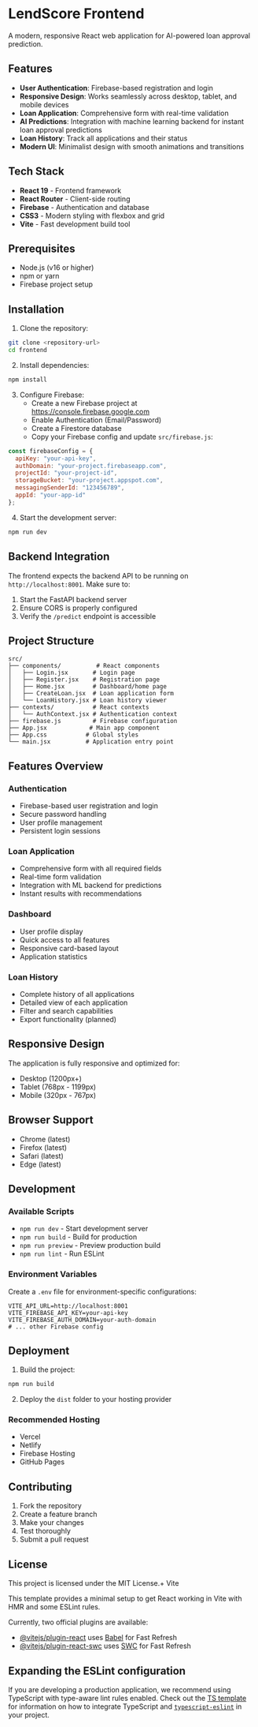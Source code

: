 # LendScore Frontend

A modern, responsive React web application for AI-powered loan approval prediction.

## Features

- **User Authentication**: Firebase-based registration and login
- **Responsive Design**: Works seamlessly across desktop, tablet, and mobile devices
- **Loan Application**: Comprehensive form with real-time validation
- **AI Predictions**: Integration with machine learning backend for instant loan approval predictions
- **Loan History**: Track all applications and their status
- **Modern UI**: Minimalist design with smooth animations and transitions

## Tech Stack

- **React 19** - Frontend framework
- **React Router** - Client-side routing
- **Firebase** - Authentication and database
- **CSS3** - Modern styling with flexbox and grid
- **Vite** - Fast development build tool

## Prerequisites

- Node.js (v16 or higher)
- npm or yarn
- Firebase project setup

## Installation

1. Clone the repository:
```bash
git clone <repository-url>
cd frontend
```

2. Install dependencies:
```bash
npm install
```

3. Configure Firebase:
   - Create a new Firebase project at https://console.firebase.google.com
   - Enable Authentication (Email/Password)
   - Create a Firestore database
   - Copy your Firebase config and update `src/firebase.js`:

```javascript
const firebaseConfig = {
  apiKey: "your-api-key",
  authDomain: "your-project.firebaseapp.com",
  projectId: "your-project-id",
  storageBucket: "your-project.appspot.com",
  messagingSenderId: "123456789",
  appId: "your-app-id"
};
```

4. Start the development server:
```bash
npm run dev
```

## Backend Integration

The frontend expects the backend API to be running on `http://localhost:8001`. Make sure to:

1. Start the FastAPI backend server
2. Ensure CORS is properly configured
3. Verify the `/predict` endpoint is accessible

## Project Structure

```
src/
├── components/          # React components
│   ├── Login.jsx       # Login page
│   ├── Register.jsx    # Registration page
│   ├── Home.jsx        # Dashboard/home page
│   ├── CreateLoan.jsx  # Loan application form
│   └── LoanHistory.jsx # Loan history viewer
├── contexts/           # React contexts
│   └── AuthContext.jsx # Authentication context
├── firebase.js         # Firebase configuration
├── App.jsx            # Main app component
├── App.css           # Global styles
└── main.jsx          # Application entry point
```

## Features Overview

### Authentication
- Firebase-based user registration and login
- Secure password handling
- User profile management
- Persistent login sessions

### Loan Application
- Comprehensive form with all required fields
- Real-time form validation
- Integration with ML backend for predictions
- Instant results with recommendations

### Dashboard
- User profile display
- Quick access to all features
- Responsive card-based layout
- Application statistics

### Loan History
- Complete history of all applications
- Detailed view of each application
- Filter and search capabilities
- Export functionality (planned)

## Responsive Design

The application is fully responsive and optimized for:
- Desktop (1200px+)
- Tablet (768px - 1199px)
- Mobile (320px - 767px)

## Browser Support

- Chrome (latest)
- Firefox (latest)
- Safari (latest)
- Edge (latest)

## Development

### Available Scripts

- `npm run dev` - Start development server
- `npm run build` - Build for production
- `npm run preview` - Preview production build
- `npm run lint` - Run ESLint

### Environment Variables

Create a `.env` file for environment-specific configurations:

```
VITE_API_URL=http://localhost:8001
VITE_FIREBASE_API_KEY=your-api-key
VITE_FIREBASE_AUTH_DOMAIN=your-auth-domain
# ... other Firebase config
```

## Deployment

1. Build the project:
```bash
npm run build
```

2. Deploy the `dist` folder to your hosting provider

### Recommended Hosting
- Vercel
- Netlify
- Firebase Hosting
- GitHub Pages

## Contributing

1. Fork the repository
2. Create a feature branch
3. Make your changes
4. Test thoroughly
5. Submit a pull request

## License

This project is licensed under the MIT License.+ Vite

This template provides a minimal setup to get React working in Vite with HMR and some ESLint rules.

Currently, two official plugins are available:

- [@vitejs/plugin-react](https://github.com/vitejs/vite-plugin-react/blob/main/packages/plugin-react) uses [Babel](https://babeljs.io/) for Fast Refresh
- [@vitejs/plugin-react-swc](https://github.com/vitejs/vite-plugin-react/blob/main/packages/plugin-react-swc) uses [SWC](https://swc.rs/) for Fast Refresh

## Expanding the ESLint configuration

If you are developing a production application, we recommend using TypeScript with type-aware lint rules enabled. Check out the [TS template](https://github.com/vitejs/vite/tree/main/packages/create-vite/template-react-ts) for information on how to integrate TypeScript and [`typescript-eslint`](https://typescript-eslint.io) in your project.
